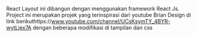 React Layout ini dibangun dengan menggunakan framework React Js. Project ini merupakan projek yang terinspirasi dari youtube Brian Design di link berikuthttps://www.youtube.com/channel/UCsKsymTY_4BYR-wytLjex7A dengan beberapa modifikasi di tampilan dan css 
